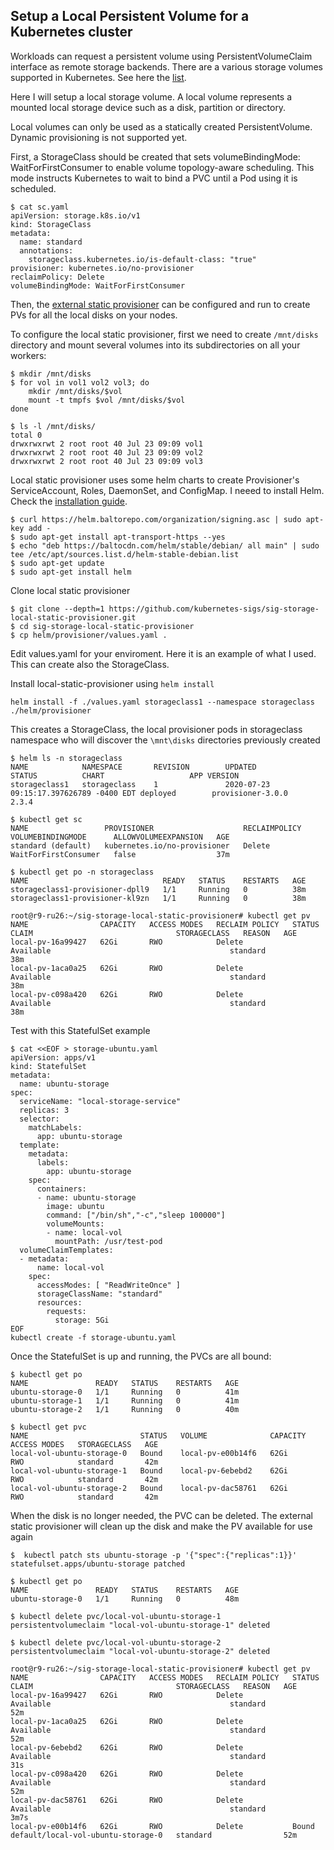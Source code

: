 ## Setup a Local Persistent Volume for a Kubernetes cluster

Workloads can request a persistent volume using PersistentVolumeClaim interface as remote storage backends.
There are a various storage volumes supported in Kubernetes. See here the [list](https://kubernetes.io/docs/concepts/storage/volumes/).

Here I will setup a local storage volume. A local volume represents a mounted local storage device such as a disk, partition or directory.

Local volumes can only be used as a statically created PersistentVolume. Dynamic provisioning is not supported yet.

First, a StorageClass should be created that sets volumeBindingMode: WaitForFirstConsumer to enable volume topology-aware scheduling. This mode instructs Kubernetes to wait to bind a PVC until a Pod using it is scheduled.

```
$ cat sc.yaml
apiVersion: storage.k8s.io/v1
kind: StorageClass
metadata:
  name: standard
  annotations:
    storageclass.kubernetes.io/is-default-class: "true"
provisioner: kubernetes.io/no-provisioner
reclaimPolicy: Delete
volumeBindingMode: WaitForFirstConsumer
```
Then, the [external static provisioner](https://github.com/kubernetes-sigs/sig-storage-local-static-provisioner#user-guide) can be configured and run to create PVs for all the local disks on your nodes.

To configure the local static provisioner, first we need to create `/mnt/disks` directory and mount several volumes into its subdirectories on all your workers:

```
$ mkdir /mnt/disks
$ for vol in vol1 vol2 vol3; do
    mkdir /mnt/disks/$vol
    mount -t tmpfs $vol /mnt/disks/$vol
done

$ ls -l /mnt/disks/
total 0
drwxrwxrwt 2 root root 40 Jul 23 09:09 vol1
drwxrwxrwt 2 root root 40 Jul 23 09:09 vol2
drwxrwxrwt 2 root root 40 Jul 23 09:09 vol3
```

Local static provisioner uses some helm charts to create Provisioner's ServiceAccount, Roles, DaemonSet, and ConfigMap.
I neeed to install Helm. Check the [installation guide](https://helm.sh/docs/intro/install/).

```
$ curl https://helm.baltorepo.com/organization/signing.asc | sudo apt-key add -
$ sudo apt-get install apt-transport-https --yes
$ echo "deb https://baltocdn.com/helm/stable/debian/ all main" | sudo tee /etc/apt/sources.list.d/helm-stable-debian.list
$ sudo apt-get update
$ sudo apt-get install helm
```

Clone local static provisioner

```
$ git clone --depth=1 https://github.com/kubernetes-sigs/sig-storage-local-static-provisioner.git
$ cd sig-storage-local-static-provisioner
$ cp helm/provisioner/values.yaml .
```

Edit values.yaml for your enviroment. Here it is an example of what I used. This can create also the StorageClass.

Install local-static-provisioner using `helm install`

```
helm install -f ./values.yaml storageclass1 --namespace storageclass ./helm/provisioner
```

This creates a StorageClass, the local provisioner pods in storageclass namespace who will discover the `\mnt\disks` directories previously created

```
$ helm ls -n storageclass
NAME            NAMESPACE       REVISION        UPDATED                                 STATUS          CHART                   APP VERSION
storageclass1   storageclass    1               2020-07-23 09:15:17.397626789 -0400 EDT deployed        provisioner-3.0.0       2.3.4

$ kubectl get sc
NAME                 PROVISIONER                    RECLAIMPOLICY   VOLUMEBINDINGMODE      ALLOWVOLUMEEXPANSION   AGE
standard (default)   kubernetes.io/no-provisioner   Delete          WaitForFirstConsumer   false                  37m

$ kubectl get po -n storageclass
NAME                              READY   STATUS    RESTARTS   AGE
storageclass1-provisioner-dpll9   1/1     Running   0          38m
storageclass1-provisioner-kl9zn   1/1     Running   0          38m

root@r9-ru26:~/sig-storage-local-static-provisioner# kubectl get pv
NAME                CAPACITY   ACCESS MODES   RECLAIM POLICY   STATUS      CLAIM                                STORAGECLASS   REASON   AGE
local-pv-16a99427   62Gi       RWO            Delete           Available                                        standard                38m
local-pv-1aca0a25   62Gi       RWO            Delete           Available                                        standard                38m
local-pv-c098a420   62Gi       RWO            Delete           Available                                        standard                38m
```

Test with this StatefulSet example

```
$ cat <<EOF > storage-ubuntu.yaml
apiVersion: apps/v1
kind: StatefulSet
metadata:
  name: ubuntu-storage
spec:
  serviceName: "local-storage-service"
  replicas: 3
  selector:
    matchLabels:
      app: ubuntu-storage
  template:
    metadata:
      labels:
        app: ubuntu-storage
    spec:
      containers:
      - name: ubuntu-storage
        image: ubuntu
        command: ["/bin/sh","-c","sleep 100000"]
        volumeMounts:
        - name: local-vol
          mountPath: /usr/test-pod
  volumeClaimTemplates:
  - metadata:
      name: local-vol
    spec:
      accessModes: [ "ReadWriteOnce" ]
      storageClassName: "standard"
      resources:
        requests:
          storage: 5Gi
EOF
kubectl create -f storage-ubuntu.yaml
```

Once the StatefulSet is up and running, the PVCs are all bound:

```
$ kubectl get po
NAME               READY   STATUS    RESTARTS   AGE
ubuntu-storage-0   1/1     Running   0          41m
ubuntu-storage-1   1/1     Running   0          41m
ubuntu-storage-2   1/1     Running   0          40m

$ kubectl get pvc
NAME                         STATUS   VOLUME              CAPACITY   ACCESS MODES   STORAGECLASS   AGE
local-vol-ubuntu-storage-0   Bound    local-pv-e00b14f6   62Gi       RWO            standard       42m
local-vol-ubuntu-storage-1   Bound    local-pv-6ebebd2    62Gi       RWO            standard       42m
local-vol-ubuntu-storage-2   Bound    local-pv-dac58761   62Gi       RWO            standard       42m
```

When the disk is no longer needed, the PVC can be deleted. The external static provisioner will clean up the disk and make the PV available for use again

```
$  kubectl patch sts ubuntu-storage -p '{"spec":{"replicas":1}}'
statefulset.apps/ubuntu-storage patched

$ kubectl get po
NAME               READY   STATUS    RESTARTS   AGE
ubuntu-storage-0   1/1     Running   0          48m
```
```
$ kubectl delete pvc/local-vol-ubuntu-storage-1
persistentvolumeclaim "local-vol-ubuntu-storage-1" deleted

$ kubectl delete pvc/local-vol-ubuntu-storage-2
persistentvolumeclaim "local-vol-ubuntu-storage-2" deleted

root@r9-ru26:~/sig-storage-local-static-provisioner# kubectl get pv
NAME                CAPACITY   ACCESS MODES   RECLAIM POLICY   STATUS      CLAIM                                STORAGECLASS   REASON   AGE
local-pv-16a99427   62Gi       RWO            Delete           Available                                        standard                52m
local-pv-1aca0a25   62Gi       RWO            Delete           Available                                        standard                52m
local-pv-6ebebd2    62Gi       RWO            Delete           Available                                        standard                31s
local-pv-c098a420   62Gi       RWO            Delete           Available                                        standard                52m
local-pv-dac58761   62Gi       RWO            Delete           Available                                        standard                3m7s
local-pv-e00b14f6   62Gi       RWO            Delete           Bound       default/local-vol-ubuntu-storage-0   standard                52m
```
